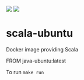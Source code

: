 [![](https://images.microbadger.com/badges/image/deepcortex/scala-ubuntu.svg)](https://microbadger.com/images/deepcortex/scala-ubuntu "Get your own image badge on microbadger.com")
[![](https://images.microbadger.com/badges/commit/deepcortex/scala-ubuntu.svg)](https://microbadger.com/images/deepcortex/scala-ubuntu "Get your own commit badge on microbadger.com")

# scala-ubuntu
Docker image providing Scala

FROM java-ubuntu:latest

To run ```make run```